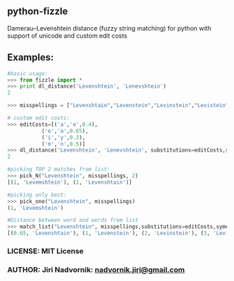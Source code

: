 ## python-fizzle

Damerau–Levenshtein distance (fuzzy string matching) for python with support of unicode and custom edit costs

## Examples:
```python
#basic usage:
>>> from fizzle import *
>>> print dl_distance('Levenshtein', 'Lenevshtein')
2

>>> misspellings = ["Levenshtain","Levenstein","Levinstein","Levistein","Levemshtein"]

# custom edit costs:
>>> editCosts=[('a','e',0.4),
		   ('e','a',0.65),
		   ('i','y',0.3),
		   ('m','n',0.5)]
>>> dl_distance('Levenshtein', 'Lenevshtein', substitutions=editCosts,symetric=False)
2

#picking TOP 2 matches from list:
>>> pick_N("Levenshtein", misspellings, 2)
[(1, 'Levemshtein'), (1, 'Levenshtain')]

#picking only best:
>>> pick_one("Levenshtein", misspellings)
(1, 'Levemshtein')

#Distance between word and words from list
>>> match_list("Levenshtein", misspellings,substitutions=editCosts,symetric=False)
[(0.65, 'Levenshtain'), (1, 'Levenstein'), (2, 'Levinstein'), (3, 'Levistein'), (1, 'Levemshtein')]

```

### LICENSE: MIT License
### AUTHOR: Jiri Nadvornik: nadvornik.jiri@gmail.com
